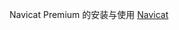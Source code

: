 Navicat Premium 的安装与使用
[Navicat](http://baike.baidu.com/link?url=EO_sNU2nJU_72bck9iUze3TT-sw_0QR1odTJaPXqweO_K3-E-qN9AmQU-3DBc0PCYPiQ4w4fa6ifgUP_oEn6Eq) 
